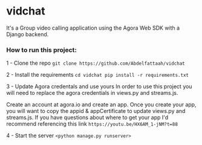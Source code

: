 # vidchat

It's a Group video calling application using the Agora Web SDK with a Django backend.

### How to run this project:

1 - Clone the repo
`git clone https://github.com/Abdelfattaah/vidchat`

2 - Install the requirements
`cd vidchat
pip install -r requirements.txt`

3 - Update Agora credentals and use yours
In order to use this project you will need to replace the agora credentials in views.py and streams.js.

Create an account at agora.io and create an app. Once you create your app, you will want to copy the appid & appCertificate to update views.py and streams.js. If you have questions about where to get your app I'd recommend referencing this link `https://youtu.be/HX6AM_1-jNM?t=88`

4 - Start the server
`<python manage.py runserver>`



